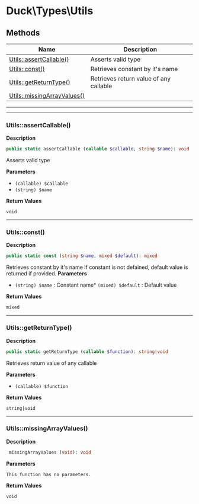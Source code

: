 # Duck\Types\Utils







## Methods

| Name | Description |
|------|-------------|
|[Utils::assertCallable()](#utilsassertcallable)|Asserts valid type|
|[Utils::const()](#utilsconst)|Retrieves constant by it's name|
|[Utils::getReturnType()](#utilsgetreturntype)|Retrieves return value of any callable|
|[Utils::missingArrayValues()](#utilsmissingarrayvalues)||


---

---

### Utils::assertCallable()

**Description**


```php
public static assertCallable (callable $callable, string $name): void
```

Asserts valid type

**Parameters**

* `(callable) $callable`
* `(string) $name`


**Return Values**

`void`




---

### Utils::const()

**Description**


```php
public static const (string $name, mixed $default): mixed
```

Retrieves constant by it's name
If constant is not defained, default value is returned if provided.
**Parameters**

* `(string) $name`
: Constant name* `(mixed) $default`
: Default value

**Return Values**

`mixed`




---

### Utils::getReturnType()

**Description**


```php
public static getReturnType (callable $function): string|void
```

Retrieves return value of any callable

**Parameters**

* `(callable) $function`


**Return Values**

`string|void`




---

### Utils::missingArrayValues()

**Description**


```php
 missingArrayValues (void): void
```



**Parameters**

`This function has no parameters.`


**Return Values**

`void`


